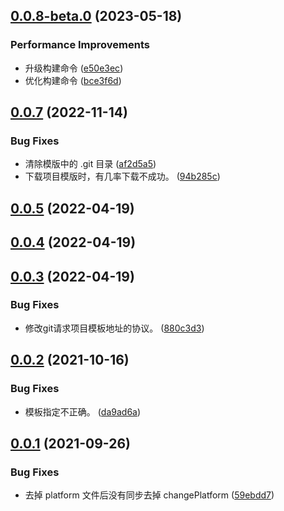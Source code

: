 ## [0.0.8-beta.0](https://github.com/pfzhengd/Jupiter-cli/compare/v0.0.7...v0.0.8-beta.0) (2023-05-18)


### Performance Improvements

* 升级构建命令 ([e50e3ec](https://github.com/pfzhengd/Jupiter-cli/commit/e50e3ec908bdbbdd75fa283eaef365a94a300052))
* 优化构建命令 ([bce3f6d](https://github.com/pfzhengd/Jupiter-cli/commit/bce3f6d5dd032901c3e0dbef558e5fdc38e66ae4))



## [0.0.7](https://github.com/pfzhengd/Jupiter-cli/compare/v0.0.5...v0.0.7) (2022-11-14)


### Bug Fixes

* 清除模版中的 .git 目录 ([af2d5a5](https://github.com/pfzhengd/Jupiter-cli/commit/af2d5a5b6c9ba4d3ec80043bd3b12dd5dff45db8))
* 下载项目模版时，有几率下载不成功。 ([94b285c](https://github.com/pfzhengd/Jupiter-cli/commit/94b285c84cd125d9c018b8db8059d1eb39a266e0))



## [0.0.5](https://github.com/pfzhengd/Jupiter-cli/compare/v0.0.4...v0.0.5) (2022-04-19)



## [0.0.4](https://github.com/pfzhengd/Jupiter-cli/compare/v0.0.3...v0.0.4) (2022-04-19)



## [0.0.3](https://github.com/pfzhengd/Jupiter-cli/compare/v0.0.2...v0.0.3) (2022-04-19)


### Bug Fixes

* 修改git请求项目模板地址的协议。 ([880c3d3](https://github.com/pfzhengd/Jupiter-cli/commit/880c3d3315924d8079846efa4b66990cb63c5f75))



## [0.0.2](https://github.com/pfzhengd/Jupiter-cli/compare/v0.0.1...v0.0.2) (2021-10-16)


### Bug Fixes

* 模板指定不正确。 ([da9ad6a](https://github.com/pfzhengd/Jupiter-cli/commit/da9ad6a6edbba9a3e959e56c246f3e1b9a4a9212))



## [0.0.1](https://github.com/pfzhengd/Jupiter-cli/compare/59ebdd7c5d8072fe30dbe86cf64ab44e3e6ba15e...v0.0.1) (2021-09-26)


### Bug Fixes

* 去掉 platform 文件后没有同步去掉 changePlatform ([59ebdd7](https://github.com/pfzhengd/Jupiter-cli/commit/59ebdd7c5d8072fe30dbe86cf64ab44e3e6ba15e))



